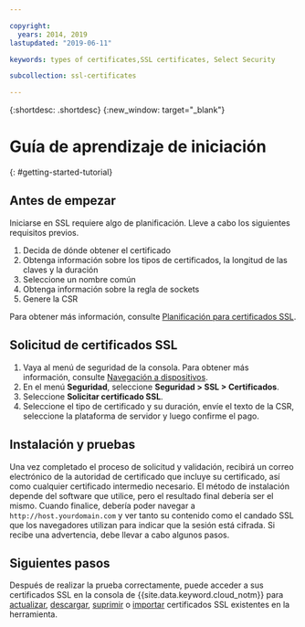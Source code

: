 ```yaml
---

copyright:
  years: 2014, 2019
lastupdated: "2019-06-11"

keywords: types of certificates,SSL certificates, Select Security

subcollection: ssl-certificates

---
```


{:shortdesc: .shortdesc}
{:new_window: target="_blank"}

# Guía de aprendizaje de iniciación
{: #getting-started-tutorial}

## Antes de empezar

Iniciarse en SSL requiere algo de planificación. Lleve a cabo los siguientes requisitos previos.

1. Decida de dónde obtener el certificado
2. Obtenga información sobre los tipos de certificados, la longitud de las claves y la duración
3. Seleccione un nombre común
4. Obtenga información sobre la regla de sockets
5. Genere la CSR

Para obtener más información, consulte [Planificación para certificados SSL](/docs/infrastructure/ssl-certificates?topic=ssl-certificates-planning-for-ssl#planning-for-ssl).

## Solicitud de certificados SSL

1. Vaya al menú de seguridad de la consola. Para obtener más información, consulte [Navegación a dispositivos](/docs/infrastructure/ssl-certificates?topic=virtual-servers-navigating-devices).
2. En el menú **Seguridad**, seleccione **Seguridad > SSL > Certificados**.
3. Seleccione **Solicitar certificado SSL**.
3. Seleccione el tipo de certificado y su duración, envíe el texto de la CSR, seleccione la plataforma de servidor y luego confirme el pago.

## Instalación y pruebas
Una vez completado el proceso de solicitud y validación, recibirá un correo electrónico de la autoridad de certificado que incluye su certificado, así como cualquier certificado intermedio necesario. El método de instalación depende del software que utilice, pero el resultado final debería ser el mismo. Cuando finalice, debería poder navegar a `http://host.yourdomain.com` y ver tanto su contenido como el candado SSL que los navegadores utilizan para indicar que la sesión está cifrada. Si recibe una advertencia, debe llevar a cabo algunos pasos.

## Siguientes pasos

Después de realizar la prueba correctamente, puede acceder a sus certificados SSL en la consola de {{site.data.keyword.cloud_notm}} para [actualizar](/docs/infrastructure/ssl-certificates?topic=ssl-certificates-viewing-and-updating-ssl-certificates#viewing-and-updating-ssl-certificates), [descargar](/docs/infrastructure/ssl-certificates?topic=ssl-certificates-downloading-ssl-certificate-details#downloading-ssl-certificate-details), [suprimir](/docs/infrastructure/ssl-certificates?topic=ssl-certificates-deleting-ssl-certificates#deleting-ssl-certificates) o [importar](/docs/infrastructure/ssl-certificates?topic=ssl-certificates-importing-ssl-certificates#importing-ssl-certificates) certificados SSL existentes en la herramienta.
